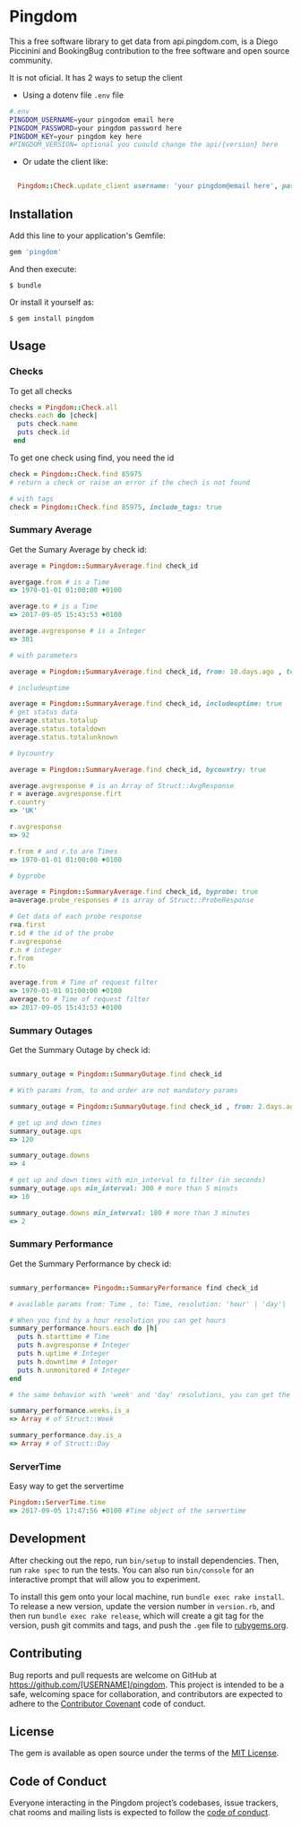 # Pingdom
This a free software library to get data from api.pingdom.com, is a Diego Piccinini and BookingBug contribution to the free software and open source community.

It is not oficial. It has 2 ways to setup the client

- Using a dotenv file `.env` file

```bash
#.env
PINGDOM_USERNAME=your pingodom email here
PINGDOM_PASSWORD=your pingdom password here
PINGDOM_KEY=your pingdom key here
#PINGDOM_VERSION= optional you cuould change the api/{version} here

```

- Or udate the client like:

```ruby

  Pingdom::Check.update_client username: 'your pingdom@email here', password: 'your pingdom password here' , key: 'your pingdom key here'

```

## Installation

Add this line to your application's Gemfile:

```ruby
gem 'pingdom'
```

And then execute:

    $ bundle

Or install it yourself as:

    $ gem install pingdom

## Usage

### Checks

To get all checks

```ruby
checks = Pingdom::Check.all
checks.each do |check|
  puts check.name
  puts check.id
 end
```

To get one check using find, you need the id

```ruby
check = Pingdom::Check.find 85975
# return a check or raise an error if the chech is not found

# with tags
check = Pingdom::Check.find 85975, include_tags: true
```

### Summary Average

Get the Sumary Average by check id:

```ruby
average = Pingdom::SummaryAverage.find check_id

avergage.from # is a Time
=> 1970-01-01 01:00:00 +0100

average.to # is a Time
=> 2017-09-05 15:43:53 +0100

average.avgresponse # is a Integer
=> 381

# with parameters

average = Pingdom::SummaryAverage.find check_id, from: 10.days.ago , to: 1.day.ago, probes: '44,33'

# includeuptime

average = Pingdom::SummaryAverage.find check_id, includeuptime: true
# get status data
average.status.totalup
average.status.totaldown
average.status.totalunknown

# bycountry

average = Pingdom::SummaryAverage.find check_id, bycountry: true

average.avgresponse # is an Array of Struct::AvgResponse
r = average.avgresponse.firt
r.country
=> 'UK'

r.avgresponse
=> 92

r.from # and r.to are Times
=> 1970-01-01 01:00:00 +0100

# byprobe

average = Pingdom::SummaryAverage.find check_id, byprobe: true
a=average.probe_responses # is array of Struct::ProbeResponse

# Get data of each probe response
r=a.first
r.id # the id of the probe
r.avgresponse
r.n # integer
r.from
r.to

average.from # Time of request filter
=> 1970-01-01 01:00:00 +0100
average.to # Time of request filter
=> 2017-09-05 15:43:53 +0100

```

### Summary Outages

Get the Summary Outage by check id:

```ruby

summary_outage = Pingdom::SummaryOutage.find check_id

# With params from, to and order are not mandatory params

summary_outage = Pingdom::SummaryOutage.find check_id , from: 2.days.ago, to: 1.days.ago, order: 'desc'

# get up and down times
summary_outage.ups
=> 120

summary_outage.downs
=> 4

# get up and down times with min_interval to filter (in seconds)
summary_outage.ups min_interval: 300 # more than 5 minuts
=> 10

summary_outage.downs min_interval: 180 # more than 3 minutes
=> 2

```

### Summary Performance

Get the Summary Performance by check id:

```ruby

summary_performance= Pingodm::SummaryPerformance find check_id

# available params from: Time , to: Time, resolution: 'hour' | 'day'| 'week' , includeuptime: true | false

# When you find by a hour resolution you can get hours
summary_performance.hours.each do |h|
  puts h.starttime # Time
  puts h.avgresponse # Integer
  puts h.uptime # Integer
  puts h.downtime # Integer
  puts h.unmonitored # Integer
end

# the same behavior with 'week' and 'day' resolutions, you can get the data of each one use the same methods.

summary_performance.weeks.is_a
=> Array # of Struct::Week

summary_performance.day.is_a
=> Array # of Struct::Day

```

### ServerTime

Easy way to get the servertime

```ruby
Pingdom::ServerTime.time
=> 2017-09-05 17:47:56 +0100 #Time object of the servertime
```

## Development

After checking out the repo, run `bin/setup` to install dependencies. Then, run `rake spec` to run the tests. You can also run `bin/console` for an interactive prompt that will allow you to experiment.

To install this gem onto your local machine, run `bundle exec rake install`. To release a new version, update the version number in `version.rb`, and then run `bundle exec rake release`, which will create a git tag for the version, push git commits and tags, and push the `.gem` file to [rubygems.org](https://rubygems.org).

## Contributing

Bug reports and pull requests are welcome on GitHub at https://github.com/[USERNAME]/pingdom. This project is intended to be a safe, welcoming space for collaboration, and contributors are expected to adhere to the [Contributor Covenant](http://contributor-covenant.org) code of conduct.

## License

The gem is available as open source under the terms of the [MIT License](http://opensource.org/licenses/MIT).

## Code of Conduct

Everyone interacting in the Pingdom project’s codebases, issue trackers, chat rooms and mailing lists is expected to follow the [code of conduct](https://github.com/[USERNAME]/pingdom/blob/master/CODE_OF_CONDUCT.md).
